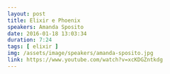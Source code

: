 ```yaml
---
layout: post
title: Elixir e Phoenix
speakers: Amanda Sposito
date: 2016-01-18 13:03:34
duration: 7:24
tags: [ elixir ]
img: /assets/image/speakers/amanda-sposito.jpg
link: https://www.youtube.com/watch?v=xcKDGZntkdg
---
```

